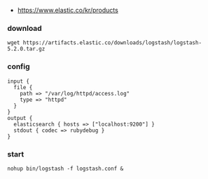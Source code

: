 
 * https://www.elastic.co/kr/products

### download
```
wget https://artifacts.elastic.co/downloads/logstash/logstash-5.2.0.tar.gz
```

### config
```
input {
  file {
    path => "/var/log/httpd/access.log"
    type => "httpd"
  }
}
output {
  elasticsearch { hosts => ["localhost:9200"] }
  stdout { codec => rubydebug }
}
```

### start 
```
nohup bin/logstash -f logstash.conf &
```
